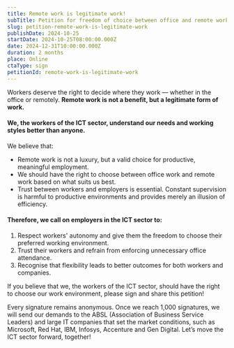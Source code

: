 ```yaml
---
title: Remote work is legitimate work!
subTitle: Petition for freedom of choice between office and remote work
slug: petition-remote-work-is-legitimate-work
publishDate: 2024-10-25
startDate: 2024-10-25T08:00:00.000Z
date: 2024-12-31T10:00:00.000Z
duration: 2 months
place: Online
ctaType: sign
petitionId: remote-work-is-legitimate-work
---
```


Workers deserve the right to decide where they work — whether in the office or remotely. **Remote work is not a benefit, but a legitimate form of work.**


#### We, the workers of the ICT sector, understand our needs and working styles better than anyone.

We believe that:

* Remote work is not a luxury, but a valid choice for productive, meaningful employment.
* We should have the right to choose between office work and remote work based on what suits us best.
* Trust between workers and employers is essential. Constant supervision is harmful to productive environments and provides merely an illusion of efficiency.


#### Therefore, we call on employers in the ICT sector to:

1. Respect workers' autonomy and give them the freedom to choose their preferred working environment.
2. Trust their workers and refrain from enforcing unnecessary office attendance.
3. Recognise that flexibility leads to better outcomes for both workers and companies.

If you believe that we, the workers of the ICT sector, should have the right to choose our work environment, please sign and share this petition!

Every signature remains anonymous. Once we reach 1,000 signatures, we will send our demands to the ABSL (Association of Business Service Leaders) and large IT companies that set the market conditions, such as Microsoft, Red Hat, IBM, Infosys, Accenture and Gen Digital. Let’s move the ICT sector forward, together!
